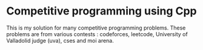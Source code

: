 # Competitive programming using Cpp

This is my solution for many competitive programming problems. These problems are from various contests : codeforces, leetcode, University of Valladolid judge (uva), cses and moi arena.
